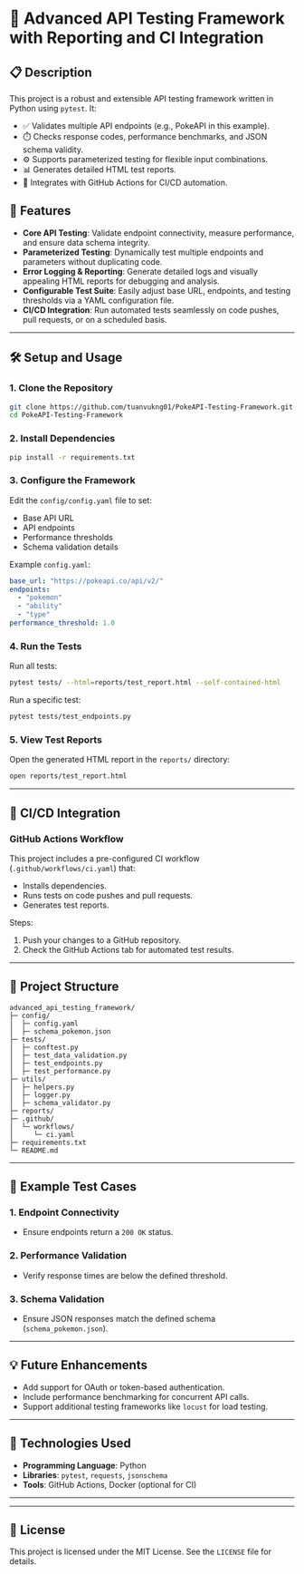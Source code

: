 
# 🚀 Advanced API Testing Framework with Reporting and CI Integration

## 📋 Description
This project is a robust and extensible API testing framework written in Python using `pytest`. It:
- ✅ Validates multiple API endpoints (e.g., PokeAPI in this example).
- ⏱️ Checks response codes, performance benchmarks, and JSON schema validity.
- ⚙️ Supports parameterized testing for flexible input combinations.
- 📊 Generates detailed HTML test reports.
- 🤖 Integrates with GitHub Actions for CI/CD automation.

## 🌟 Features
- **Core API Testing**: Validate endpoint connectivity, measure performance, and ensure data schema integrity.
- **Parameterized Testing**: Dynamically test multiple endpoints and parameters without duplicating code.
- **Error Logging & Reporting**: Generate detailed logs and visually appealing HTML reports for debugging and analysis.
- **Configurable Test Suite**: Easily adjust base URL, endpoints, and testing thresholds via a YAML configuration file.
- **CI/CD Integration**: Run automated tests seamlessly on code pushes, pull requests, or on a scheduled basis.

---

## 🛠️ Setup and Usage

### 1. Clone the Repository
```bash
git clone https://github.com/tuanvukng01/PokeAPI-Testing-Framework.git
cd PokeAPI-Testing-Framework
```

### 2. Install Dependencies
```bash
pip install -r requirements.txt
```

### 3. Configure the Framework
Edit the `config/config.yaml` file to set:
- Base API URL
- API endpoints
- Performance thresholds
- Schema validation details

Example `config.yaml`:
```yaml
base_url: "https://pokeapi.co/api/v2/"
endpoints:
  - "pokemon"
  - "ability"
  - "type"
performance_threshold: 1.0  
```

### 4. Run the Tests
Run all tests:
```bash
pytest tests/ --html=reports/test_report.html --self-contained-html
```

Run a specific test:
```bash
pytest tests/test_endpoints.py
```

### 5. View Test Reports
Open the generated HTML report in the `reports/` directory:
```bash
open reports/test_report.html
```

---

## 🤝 CI/CD Integration

### GitHub Actions Workflow
This project includes a pre-configured CI workflow (`.github/workflows/ci.yaml`) that:
- Installs dependencies.
- Runs tests on code pushes and pull requests.
- Generates test reports.

Steps:
1. Push your changes to a GitHub repository.
2. Check the GitHub Actions tab for automated test results.

---

## 📂 Project Structure
```
advanced_api_testing_framework/
├─ config/
│  ├─ config.yaml         
│  ├─ schema_pokemon.json  
├─ tests/
│  ├─ conftest.py         
│  ├─ test_data_validation.py  
│  ├─ test_endpoints.py        
│  ├─ test_performance.py     
├─ utils/
│  ├─ helpers.py           
│  ├─ logger.py           
│  ├─ schema_validator.py 
├─ reports/                
├─ .github/
│  └─ workflows/
│     └─ ci.yaml          
├─ requirements.txt      
└─ README.md             
```

---

## 🧪 Example Test Cases
### 1. Endpoint Connectivity
- Ensure endpoints return a `200 OK` status.

### 2. Performance Validation
- Verify response times are below the defined threshold.

### 3. Schema Validation
- Ensure JSON responses match the defined schema (`schema_pokemon.json`).

---

## 💡 Future Enhancements
- Add support for OAuth or token-based authentication.
- Include performance benchmarking for concurrent API calls.
- Support additional testing frameworks like `locust` for load testing.

---

## 🤖 Technologies Used
- **Programming Language**: Python
- **Libraries**: `pytest`, `requests`, `jsonschema`
- **Tools**: GitHub Actions, Docker (optional for CI)

---

[//]: # (## 🏆 Credits)

[//]: # (Developed by [Your Name]&#40;https://github.com/yourusername&#41;.)

---

## 📄 License
This project is licensed under the MIT License. See the `LICENSE` file for details.

